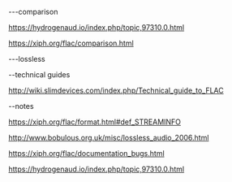 
---comparison

https://hydrogenaud.io/index.php/topic,97310.0.html

https://xiph.org/flac/comparison.html

---lossless

--technical guides

http://wiki.slimdevices.com/index.php/Technical_guide_to_FLAC

--notes

https://xiph.org/flac/format.html#def_STREAMINFO

http://www.bobulous.org.uk/misc/lossless_audio_2006.html

https://xiph.org/flac/documentation_bugs.html

https://hydrogenaud.io/index.php/topic,97310.0.html

